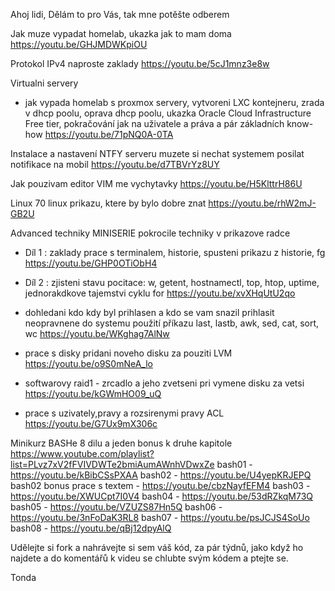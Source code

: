 Ahoj lidi,
Dělám to pro Vás, tak mne potěšte odberem

Jak muze vypadat homelab, ukazka jak to mam doma 
https://youtu.be/GHJMDWKpiOU

Protokol IPv4 naproste zaklady
https://youtu.be/5cJ1mnz3e8w

Virtualni servery
- jak vypada homelab s proxmox servery, vytvoreni LXC kontejneru,
	zrada v dhcp poolu, oprava dhcp poolu, ukazka Oracle Cloud Infrastructure Free tier, 
	pokračování jak na uživatele a práva a pár základních know-how
	https://youtu.be/71pNQ0A-0TA

Instalace a nastavení NTFY serveru
muzete si nechat systemem posilat notifikace na mobil 
https://youtu.be/d7TBVrYz8UY

Jak pouzivam editor VIM me vychytavky 
https://youtu.be/H5KlttrH86U

Linux
70 linux prikazu, ktere by bylo dobre znat
	https://youtu.be/rhW2mJ-GB2U


Advanced techniky 
MINISERIE pokrocile techniky v prikazove radce
- Díl 1 : zaklady prace s terminalem, historie, spusteni prikazu z historie, fg
  https://youtu.be/GHP0OTiObH4

- Díl 2 : zjisteni stavu pocitace: w, getent, hostnamectl, top, htop, uptime, jednorakdkove tajemstvi cyklu for
  https://youtu.be/xvXHqUtU2qo
  
- dohledani kdo kdy byl prihlasen a kdo se vam snazil prihlasit neopravnene do systemu
	použití příkazu last, lastb, awk, sed, cat, sort, wc
	https://youtu.be/WKghag7AlNw
- prace s disky pridani noveho disku za pouziti LVM
	https://youtu.be/o9S0mNeA_lo
- softwarovy raid1 - zrcadlo a jeho zvetseni pri vymene disku za vetsi
	https://youtu.be/kGWmHO09_uQ
- prace s uzivately,pravy a rozsirenymi pravy ACL 
	https://youtu.be/G7Ux9mX306c


Minikurz BASHe 8 dilu a jeden bonus k druhe kapitole
https://www.youtube.com/playlist?list=PLvz7xV2fFVIVDWTe2bmiAumAWnhVDwxZe
bash01 - https://youtu.be/kBibCSsPXAA
bash02 - https://youtu.be/U4yepKRJEPQ
bash02 bonus prace s textem - https://youtu.be/cbzNayfEFM4
bash03 - https://youtu.be/XWUCpt7I0V4
bash04 - https://youtu.be/53dRZkqM73Q
bash05 - https://youtu.be/VZUZS87Hn5Q
bash06 - https://youtu.be/3nFoDaK3RL8
bash07 - https://youtu.be/psJCJS4SoUo
bash08 - https://youtu.be/qBj12dpyAlQ

Udělejte si fork a nahrávejte si sem váš kód, za pár týdnů, jako když ho najdete a do komentářů k videu se chlubte svým kódem a ptejte se.

Tonda
